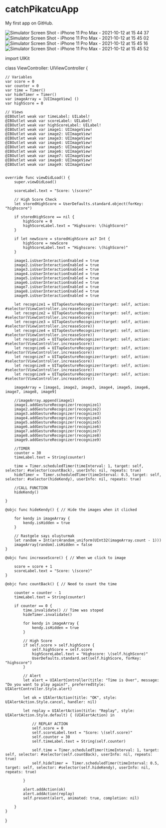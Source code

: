 # catchPikatcuApp
My first app on GitHub.

![Simulator Screen Shot - iPhone 11 Pro Max - 2021-10-12 at 15 44 37](https://user-images.githubusercontent.com/88663603/137084358-044b94fd-2df3-4d19-acce-658ae874bc7a.png)
![Simulator Screen Shot - iPhone 11 Pro Max - 2021-10-12 at 15 45 02](https://user-images.githubusercontent.com/88663603/137084361-13d30a05-6b26-4db6-a9f3-30d0d3b74346.png)
![Simulator Screen Shot - iPhone 11 Pro Max - 2021-10-12 at 15 45 16](https://user-images.githubusercontent.com/88663603/137084362-2ce422e2-f017-45aa-a4e5-d6a4d5d7955a.png)
![Simulator Screen Shot - iPhone 11 Pro Max - 2021-10-12 at 15 45 52](https://user-images.githubusercontent.com/88663603/137084432-843d4350-479c-491b-8a04-b7875cef12e9.png)

import UIKit

class ViewController: UIViewController {

    // Variables
    var score = 0
    var counter = 0
    var time = Timer()
    var hideTimer = Timer()
    var imageArray = [UIImageView] ()
    var highScore = 0
    
    // Views
    @IBOutlet weak var timeLabel: UILabel!
    @IBOutlet weak var scoreLabel: UILabel!
    @IBOutlet weak var highScoreLabel: UILabel!
    @IBOutlet weak var image1: UIImageView!
    @IBOutlet weak var image2: UIImageView!
    @IBOutlet weak var image3: UIImageView!
    @IBOutlet weak var image4: UIImageView!
    @IBOutlet weak var image5: UIImageView!
    @IBOutlet weak var image6: UIImageView!
    @IBOutlet weak var image7: UIImageView!
    @IBOutlet weak var image8: UIImageView!
    @IBOutlet weak var image9: UIImageView!
    
    
    override func viewDidLoad() {
        super.viewDidLoad()
        
        scoreLabel.text = "Score: \(score)"
        
        // High Score Check
        let storedHighScore = UserDefaults.standard.object(forKey: "highscore")
        
        if storedHighScore == nil {
            highScore = 0
            highScoreLabel.text = "Highscore: \(highScore)"
        }
        
        if let newScore = storedHighScore as? Int {
            highScore = newScore
            highScoreLabel.text = "Highscore: \(highScore)"
        }
        
        image1.isUserInteractionEnabled = true
        image2.isUserInteractionEnabled = true
        image3.isUserInteractionEnabled = true
        image4.isUserInteractionEnabled = true
        image5.isUserInteractionEnabled = true
        image6.isUserInteractionEnabled = true
        image7.isUserInteractionEnabled = true
        image8.isUserInteractionEnabled = true
        image9.isUserInteractionEnabled = true
        
        let recognize1 = UITapGestureRecognizer(target: self, action: #selector(ViewController.increaseScore))
        let recognize2 = UITapGestureRecognizer(target: self, action: #selector(ViewController.increaseScore))
        let recognize3 = UITapGestureRecognizer(target: self, action: #selector(ViewController.increaseScore))
        let recognize4 = UITapGestureRecognizer(target: self, action: #selector(ViewController.increaseScore))
        let recognize5 = UITapGestureRecognizer(target: self, action: #selector(ViewController.increaseScore))
        let recognize6 = UITapGestureRecognizer(target: self, action: #selector(ViewController.increaseScore))
        let recognize7 = UITapGestureRecognizer(target: self, action: #selector(ViewController.increaseScore))
        let recognize8 = UITapGestureRecognizer(target: self, action: #selector(ViewController.increaseScore))
        let recognize9 = UITapGestureRecognizer(target: self, action: #selector(ViewController.increaseScore))
        
        imageArray = [image1, image2, image3, image4, image5, image6, image7, image8, image9]
        
        //imageArray.append(image1)
        image1.addGestureRecognizer(recognize1)
        image2.addGestureRecognizer(recognize2)
        image3.addGestureRecognizer(recognize3)
        image4.addGestureRecognizer(recognize4)
        image5.addGestureRecognizer(recognize5)
        image6.addGestureRecognizer(recognize6)
        image7.addGestureRecognizer(recognize7)
        image8.addGestureRecognizer(recognize8)
        image9.addGestureRecognizer(recognize9)
       
        //TIMER
        counter = 30
        timeLabel.text = String(counter)
        
        time = Timer.scheduledTimer(timeInterval: 1, target: self, selector: #selector(countBack), userInfo: nil, repeats: true)
        hideTimer =  Timer.scheduledTimer(timeInterval: 0.5, target: self, selector: #selector(hideKendy), userInfo: nil, repeats: true)
    
        //CALL FUNCTION
        hideKendy()
        
    }
    
    @objc func hideKendy() { // Hide the images when it clicked
        
        for kendy in imageArray {
            kendy.isHidden = true
        }
        
        // Rastgele sayı oluşturmak
        let random = Int(arc4random_uniform(UInt32(imageArray.count - 1)))
        imageArray[random].isHidden = false
    }
    
    @objc func increaseScore() { // When we click to image
        
        score = score + 1
        scoreLabel.text = "Score: \(score)"
    }
    
    @objc func countBack() { // Need to count the time
        
        counter = counter - 1
        timeLabel.text = String(counter)
        
        if counter == 0 {
            time.invalidate() // Time was stoped
            hideTimer.invalidate()
            
            for kendy in imageArray {
                kendy.isHidden = true
            }
            
            // High Score
            if self.score > self.highScore {
                self.highScore = self.score
                highScoreLabel.text = "Highscore: \(self.highScore)"
                UserDefaults.standard.set(self.highScore, forKey: "highscore")
            }
            
            // Alert
            let alert = UIAlertController(title: "Time is Over", message: "Do you want to play again?", preferredStyle: UIAlertController.Style.alert)
            
            let ok = UIAlertAction(title: "OK", style: UIAlertAction.Style.cancel, handler: nil)
            
            let replay = UIAlertAction(title: "Replay", style: UIAlertAction.Style.default) { (UIAlertAction) in
                
                // REPLAY ACTION
                self.score = 0
                self.scoreLabel.text = "Score: \(self.score)"
                self.counter = 30
                self.timeLabel.text = String(self.counter)
                
                self.time = Timer.scheduledTimer(timeInterval: 1, target: self, selector: #selector(self.countBack), userInfo: nil, repeats: true)
                self.hideTimer =  Timer.scheduledTimer(timeInterval: 0.5, target: self, selector: #selector(self.hideKendy), userInfo: nil, repeats: true)
                
            }
            
            alert.addAction(ok)
            alert.addAction(replay)
            self.present(alert, animated: true, completion: nil)
            
        }
    }
}
